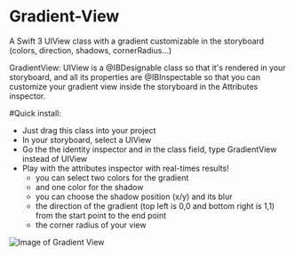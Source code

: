 # Gradient-View
A Swift 3 UIView class with a gradient customizable in the storyboard (colors, direction, shadows, cornerRadius...)

GradientView: UIView is a @IBDesignable class so that it's rendered in your storyboard, and all its properties are @IBInspectable so that you can customize your gradient view inside the storyboard in the Attributes inspector.

#Quick install:
* Just drag this class into your project
* In your storyboard, select a UIView
* Go the the identity inspector and in the class field, type GradientView instead of UIView
* Play with the attributes inspector with real-times results!
  * you can select two colors for the gradient
  * and one color for the shadow
  * you can choose the shadow position (x/y) and its blur
  * the direction of the gradient (top left is 0,0 and bottom right is 1,1) from the start point to the end point
  * the corner radius of your view

![Image of Gradient View](https://raw.githubusercontent.com/matvdg/Gradient-View/master/example.png)
